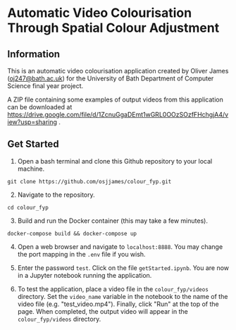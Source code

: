 # Automatic Video Colourisation Through Spatial Colour Adjustment

## Information

This is an automatic video colourisation application created by Oliver James (oj247@bath.ac.uk) for the University of Bath Department of Computer Science final year project.

A ZIP file containing some examples of output videos from this application can be downloaded at https://drive.google.com/file/d/1ZcnuGgaDEmt1wGRL0OOzSOzfFHchgjA4/view?usp=sharing .

## Get Started

1. Open a bash terminal and clone this Github repository to your local machine.

`git clone https://github.com/osjjames/colour_fyp.git`

2. Navigate to the repository.

`cd colour_fyp`

3. Build and run the Docker container (this may take a few minutes). 

`docker-compose build && docker-compose up`

4. Open a web browser and navigate to `localhost:8888`. You may change the port mapping in the `.env` file if you wish.

5. Enter the password `test`. Click on the file `getStarted.ipynb`. You are now in a Jupyter notebook running the application.

6. To test the application, place a video file in the `colour_fyp/videos` directory. Set the `video_name` variable in the notebook to the name of the video file (e.g. "test_video.mp4"). Finally, click "Run" at the top of the page. When completed, the output video will appear in the `colour_fyp/videos` directory. 
